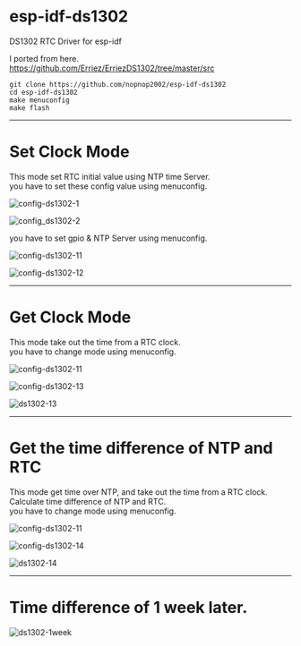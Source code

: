 # esp-idf-ds1302
DS1302 RTC Driver for esp-idf

I ported from here.   
https://github.com/Erriez/ErriezDS1302/tree/master/src

```
git clone https://github.com/nopnop2002/esp-idf-ds1302
cd esp-idf-ds1302
make menuconfig
make flash
```



---

# Set Clock Mode   

This mode set RTC initial value using NTP time Server.   
you have to set these config value using menuconfig.   

![config-ds1302-1](https://user-images.githubusercontent.com/6020549/59513345-a3568980-8ef5-11e9-85c8-4ed1744d73e1.jpg)

![config_ds1302-2](https://user-images.githubusercontent.com/6020549/59513344-a3568980-8ef5-11e9-9e91-79d73f91a3dc.jpg)

you have to set gpio & NTP Server using menuconfig.   

![config-ds1302-11](https://user-images.githubusercontent.com/6020549/59513485-e3b60780-8ef5-11e9-9d77-aee1cb9d40dd.jpg)

![config-ds1302-12](https://user-images.githubusercontent.com/6020549/59513496-e9135200-8ef5-11e9-9f03-2ad96fc7c1c9.jpg)

---

# Get Clock Mode   

This mode take out the time from a RTC clock.   
you have to change mode using menuconfig.   

![config-ds1302-11](https://user-images.githubusercontent.com/6020549/59513485-e3b60780-8ef5-11e9-9d77-aee1cb9d40dd.jpg)

![config-ds1302-13](https://user-images.githubusercontent.com/6020549/59514431-ca15bf80-8ef7-11e9-9b59-ff4b5510ec0f.jpg)

![ds1302-13](https://user-images.githubusercontent.com/6020549/59513594-1fe96800-8ef6-11e9-9b53-a2d2626d784f.jpg)

---

# Get the time difference of NTP and RTC   

This mode get time over NTP, and take out the time from a RTC clock.   
Calculate time difference of NTP and RTC.   
you have to change mode using menuconfig.   

![config-ds1302-11](https://user-images.githubusercontent.com/6020549/59513485-e3b60780-8ef5-11e9-9d77-aee1cb9d40dd.jpg)

![config-ds1302-14](https://user-images.githubusercontent.com/6020549/59556587-9de56600-8fff-11e9-8a02-69eacd675ad8.jpg)

![ds1302-14](https://user-images.githubusercontent.com/6020549/59556737-b2772d80-9002-11e9-921e-4a794605dd86.jpg)

---

# Time difference of 1 week later.   

![ds1302-1week](https://user-images.githubusercontent.com/6020549/59961747-e082d300-9516-11e9-87ea-dba01d00e3be.jpg)

